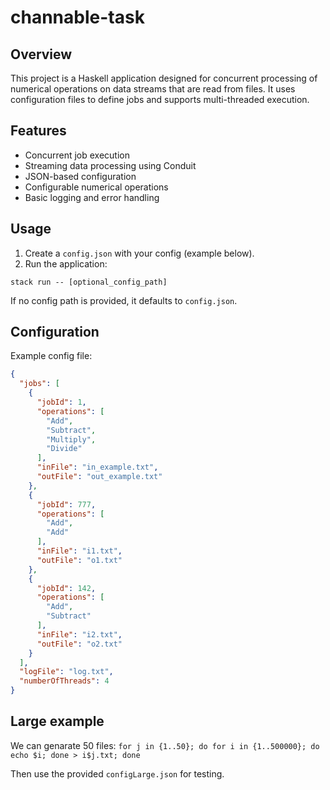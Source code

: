 # channable-task

## Overview

This project is a Haskell application designed for concurrent processing of numerical operations on data streams that are read from files. It uses configuration files to define jobs and supports multi-threaded execution.

## Features

- Concurrent job execution
- Streaming data processing using Conduit
- JSON-based configuration
- Configurable numerical operations
- Basic logging and error handling


## Usage

1. Create a `config.json` with your config (example below).
2. Run the application:

```
stack run -- [optional_config_path]
```

If no config path is provided, it defaults to `config.json`.


## Configuration

Example config file:

```json
{
  "jobs": [
    {
      "jobId": 1,
      "operations": [
        "Add",
        "Subtract",
        "Multiply",
        "Divide"
      ],
      "inFile": "in_example.txt",
      "outFile": "out_example.txt"
    },
    {
      "jobId": 777,
      "operations": [
        "Add",
        "Add"
      ],
      "inFile": "i1.txt",
      "outFile": "o1.txt"
    },
    {
      "jobId": 142,
      "operations": [
        "Add",
        "Subtract"
      ],
      "inFile": "i2.txt",
      "outFile": "o2.txt"
    }
  ],
  "logFile": "log.txt",
  "numberOfThreads": 4
}
```

## Large example

We can genarate 50 files:
`for j in {1..50}; do for i in {1..500000}; do echo $i; done > i$j.txt; done`

Then use the provided `configLarge.json` for testing.

